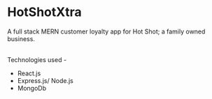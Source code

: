# HotShotXtra </br>
A full stack MERN customer loyalty app for Hot Shot; a family owned business. </br></br>

Technologies used - </br>
<ul>
<li> React.js </br>
<li> Express.js/ Node.js </br>
<li> MongoDb </ul>
